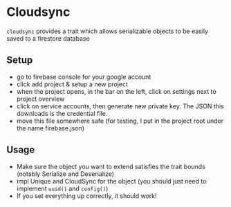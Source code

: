# Cloudsync
`cloudsync` provides a trait which allows serializable objects to be easily saved to a firestore database

## Setup
- go to firebase console for your google account
- click add project & setup a new project
- when the project opens, in the bar on the left, click on settings next to project overview
- click on service accounts, then generate new private key. The JSON this downloads is the credential file.
- move this file somewhere safe (for testing, I put in the project root under the name firebase.json)
 
## Usage
- Make sure the object you want to extend satisfies the trait bounds (notably Serialize and Deserialize)
- impl Unique and CloudSync for the object (you should just need to implement `uuid()` and `config()`)
- If you set everything up correctly, it should work!
